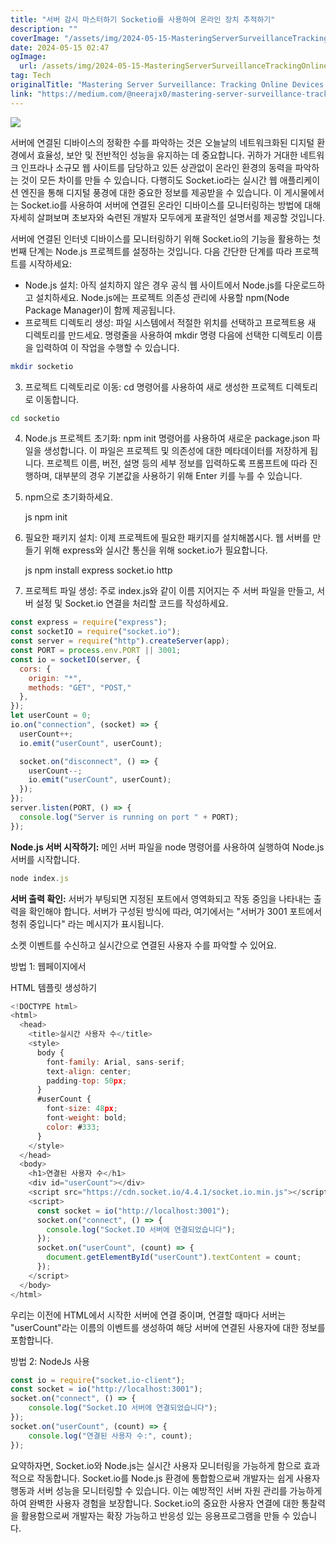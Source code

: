 ```yaml
---
title: "서버 감시 마스터하기 Socketio를 사용하여 온라인 장치 추적하기"
description: ""
coverImage: "/assets/img/2024-05-15-MasteringServerSurveillanceTrackingOnlineDeviceswithSocketio_0.png"
date: 2024-05-15 02:47
ogImage: 
  url: /assets/img/2024-05-15-MasteringServerSurveillanceTrackingOnlineDeviceswithSocketio_0.png
tag: Tech
originalTitle: "Mastering Server Surveillance: Tracking Online Devices with Socket.io"
link: "https://medium.com/@neerajx0/mastering-server-surveillance-tracking-online-devices-with-socket-io-a4d10ae9b972"
---
```



<img src="/assets/img/2024-05-15-MasteringServerSurveillanceTrackingOnlineDeviceswithSocketio_0.png" />

서버에 연결된 디바이스의 정확한 수를 파악하는 것은 오늘날의 네트워크화된 디지털 환경에서 효율성, 보안 및 전반적인 성능을 유지하는 데 중요합니다. 귀하가 거대한 네트워크 인프라나 소규모 웹 사이트를 담당하고 있든 상관없이 온라인 환경의 동력을 파악하는 것이 모든 차이를 만들 수 있습니다. 다행히도 Socket.io라는 실시간 웹 애플리케이션 엔진을 통해 디지털 풍경에 대한 중요한 정보를 제공받을 수 있습니다. 이 게시물에서는 Socket.io를 사용하여 서버에 연결된 온라인 디바이스를 모니터링하는 방법에 대해 자세히 살펴보며 초보자와 숙련된 개발자 모두에게 포괄적인 설명서를 제공할 것입니다.

서버에 연결된 인터넷 디바이스를 모니터링하기 위해 Socket.io의 기능을 활용하는 첫 번째 단계는 Node.js 프로젝트를 설정하는 것입니다. 다음 간단한 단계를 따라 프로젝트를 시작하세요:

- Node.js 설치: 아직 설치하지 않은 경우 공식 웹 사이트에서 Node.js를 다운로드하고 설치하세요. Node.js에는 프로젝트 의존성 관리에 사용할 npm(Node Package Manager)이 함께 제공됩니다.
- 프로젝트 디렉토리 생성: 파일 시스템에서 적절한 위치를 선택하고 프로젝트용 새 디렉토리를 만드세요. 명령줄을 사용하여 mkdir 명령 다음에 선택한 디렉토리 이름을 입력하여 이 작업을 수행할 수 있습니다.



```bash
mkdir socketio
```

3. 프로젝트 디렉토리로 이동: cd 명령어를 사용하여 새로 생성한 프로젝트 디렉토리로 이동합니다.

```bash
cd socketio
```

4. Node.js 프로젝트 초기화: npm init 명령어를 사용하여 새로운 package.json 파일을 생성합니다. 이 파일은 프로젝트 및 의존성에 대한 메타데이터를 저장하게 됩니다. 프로젝트 이름, 버전, 설명 등의 세부 정보를 입력하도록 프롬프트에 따라 진행하며, 대부분의 경우 기본값을 사용하기 위해 Enter 키를 누를 수 있습니다.




1. npm으로 초기화하세요.
   
   js
   npm init
   

2. 필요한 패키지 설치: 이제 프로젝트에 필요한 패키지를 설치해봅시다. 웹 서버를 만들기 위해 express와 실시간 통신을 위해 socket.io가 필요합니다.

   js
   npm install express socket.io http
   

3. 프로젝트 파일 생성: 주로 index.js와 같이 이름 지어지는 주 서버 파일을 만들고, 서버 설정 및 Socket.io 연결을 처리할 코드를 작성하세요.




```js
const express = require("express");
const socketIO = require("socket.io");
const server = require("http").createServer(app);
const PORT = process.env.PORT || 3001;
const io = socketIO(server, {
  cors: {
    origin: "*",
    methods: "GET", "POST,"
  },
});
let userCount = 0;
io.on("connection", (socket) => {
  userCount++;
  io.emit("userCount", userCount);

  socket.on("disconnect", () => {
    userCount--;
    io.emit("userCount", userCount);
  });
});
server.listen(PORT, () => {
  console.log("Server is running on port " + PORT);
});
```

**Node.js 서버 시작하기:** 메인 서버 파일을 node 명령어를 사용하여 실행하여 Node.js 서버를 시작합니다.

```js
node index.js
```

**서버 출력 확인:** 서버가 부팅되면 지정된 포트에서 영역화되고 작동 중임을 나타내는 출력을 확인해야 합니다. 서버가 구성된 방식에 따라, 여기에서는 "서버가 3001 포트에서 청취 중입니다" 라는 메시지가 표시됩니다.




소켓 이벤트를 수신하고 실시간으로 연결된 사용자 수를 파악할 수 있어요.

방법 1: 웹페이지에서

HTML 템플릿 생성하기

```js
<!DOCTYPE html>
<html>
  <head>
    <title>실시간 사용자 수</title>
    <style>
      body {
        font-family: Arial, sans-serif;
        text-align: center;
        padding-top: 50px;
      }
      #userCount {
        font-size: 48px;
        font-weight: bold;
        color: #333;
      }
    </style>
  </head>
  <body>
    <h1>연결된 사용자 수</h1>
    <div id="userCount"></div>
    <script src="https://cdn.socket.io/4.4.1/socket.io.min.js"></script>
    <script>
      const socket = io("http://localhost:3001");
      socket.on("connect", () => {
        console.log("Socket.IO 서버에 연결되었습니다");
      });
      socket.on("userCount", (count) => {
        document.getElementById("userCount").textContent = count;
      });
    </script>
  </body>
</html>
```



우리는 이전에 HTML에서 시작한 서버에 연결 중이며, 연결할 때마다 서버는 "userCount"라는 이름의 이벤트를 생성하여 해당 서버에 연결된 사용자에 대한 정보를 포함합니다.

방법 2: NodeJs 사용

```js
const io = require("socket.io-client");
const socket = io("http://localhost:3001");
socket.on("connect", () => {
    console.log("Socket.IO 서버에 연결되었습니다");
});
socket.on("userCount", (count) => {
    console.log("연결된 사용자 수:", count);
});
```

요약하자면, Socket.io와 Node.js는 실시간 사용자 모니터링을 가능하게 함으로 효과적으로 작동합니다. Socket.io를 Node.js 환경에 통합함으로써 개발자는 쉽게 사용자 행동과 서버 성능을 모니터링할 수 있습니다. 이는 예방적인 서버 자원 관리를 가능하게 하여 완벽한 사용자 경험을 보장합니다. Socket.io의 중요한 사용자 연결에 대한 통찰력을 활용함으로써 개발자는 확장 가능하고 반응성 있는 응용프로그램을 만들 수 있습니다.